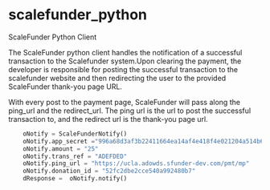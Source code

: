 scalefunder_python
==================

ScaleFunder Python Client

The ScaleFunder python client handles the notification of a successful transaction to the Scalefunder system.Upon clearing the payment, the developer is responsible for posting the successful transaction to the scalefunder website and then redirecting the user to the provided ScaleFunder thank-you page URL.  

With every post to the payment page, ScaleFunder will pass along the ping_url and the redirect_url. The ping url is the url to post the successful transaction to, and the redirect url is the thank-you page url.  


```python
    oNotify = ScaleFunderNotify()
    oNotify.app_secret ="996a68d3af3b22411664ea14af4e418f4e021204a514b68242db5e902d94d4ff" 
    oNotify.amount = "25"
    oNotify.trans_ref = "ADEFDED"
    oNotify.ping_url = "https://ucla.adowds.sfunder-dev.com/pmt/mp"
    oNotify.donation_id = "52fc2dbe2cce540a992480b7"
    dResponse =  oNotify.notify()
```
